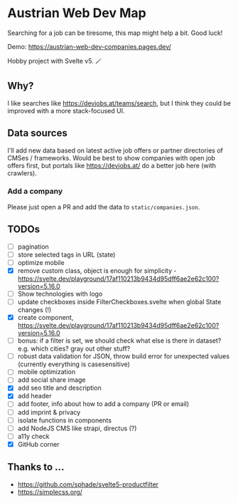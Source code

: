 # Austrian Web Dev Map

Searching for a job can be tiresome, this map might help a bit. Good luck!

Demo: https://austrian-web-dev-companies.pages.dev/

Hobby project with Svelte v5. 🪄

## Why?

I like searches like https://devjobs.at/teams/search, but I think they could be improved with a more stack-focused UI.

## Data sources

I'll add new data based on latest active job offers or partner directories of CMSes / frameworks. Would be best to show companies with open job offers first, but portals like https://devjobs.at/ do a better job here (with crawlers).

### Add a company

Please just open a PR and add the data to `static/companies.json`.

## TODOs

- [ ] pagination
- [ ] store selected tags in URL (state)
- [ ] optimize mobile
- [x] remove custom class, object is enough for simplicity - https://svelte.dev/playground/17af110213b9434d95dff6ae2e62c100?version=5.16.0
- [ ] Show technologies with logo
- [ ] update checkboxes inside FilterCheckboxes.svelte when global State changes (!)
- [x] create <ResultList /> component, https://svelte.dev/playground/17af110213b9434d95dff6ae2e62c100?version=5.16.0
- [ ] bonus: if a filter is set, we should check what else is there in dataset? e.g. which cities? gray out other stuff?
- [ ] robust data validation for JSON, throw build error for unexpected values (currently everything is casesensitive)
- [ ] mobile optimization
- [ ] add social share image
- [x] add seo title and description
- [x] add header
- [ ] add footer, info about how to add a company (PR or email)
- [ ] add imprint & privacy
- [ ] isolate functions in components
- [ ] add NodeJS CMS like strapi, directus (?)
- [ ] a11y check
- [x] GitHub corner

## Thanks to ...

- https://github.com/sphade/svelte5-productfilter
- https://simplecss.org/
